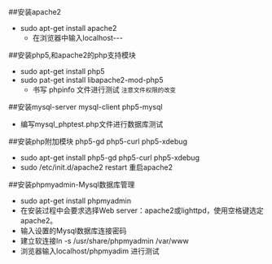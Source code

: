##安装apache2

* sudo apt-get install apache2
  * 在浏览器中输入localhost---

##安装php5,和apache2的php支持模块
* sudo apt-get install php5
* sudo pat-get install libapache2-mod-php5
  * 书写 phpinfo 文件进行测试
  `注意文件权限的改变`

##安装mysql-server mysql-client php5-mysql
* 编写mysql_phptest.php文件进行数据库测试

##安装php附加模块 php5-gd php5-curl php5-xdebug
  * sudo apt-get install php5-gd php5-curl php5-xdebug
  * sudo /etc/init.d/apache2 restart 重启apache2
  
##安装phpmyadmin-Mysql数据库管理
* sudo apt-get install phpmyadmin
* 在安装过程中会要求选择Web server：apache2或lighttpd，使用空格键选定apache2。
* 输入设置的Mysql数据库连接密码
* 建立软连接ln -s /usr/share/phpmyadmin /var/www
* 浏览器输入localhost/phpmyadim 进行测试

